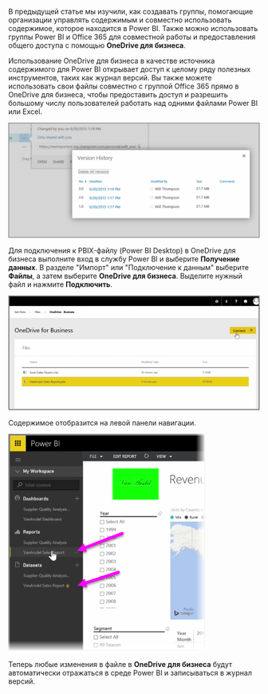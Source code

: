 В предыдущей статье мы изучили, как создавать группы, помогающие организации управлять содержимым и совместно использовать содержимое, которое находится в Power BI. Также можно использовать группы Power BI и Office 365 для совместной работы и предоставления общего доступа с помощью **OneDrive для бизнеса**.

Использование OneDrive для бизнеса в качестве источника содержимого для Power BI открывает доступ к целому ряду полезных инструментов, таких как журнал версий. Вы также можете использовать свои файлы совместно с группой Office 365 прямо в OneDrive для бизнеса, чтобы предоставить доступ и разрешить большому числу пользователей работать над одними файлами Power BI или Excel.

![](media/6-4a-integrate-onedrive-for-business/6-4a_1.png)

Для подключения к PBIX-файлу (Power BI Desktop) в OneDrive для бизнеса выполните вход в службу Power BI и выберите **Получение данных**. В разделе "Импорт" или "Подключение к данным" выберите **Файлы**, а затем выберите **OneDrive для бизнеса**. Выделите нужный файл и нажмите **Подключить**.

![](media/6-4a-integrate-onedrive-for-business/6-4a_2.png)

Содержимое отобразится на левой панели навигации.

![](media/6-4a-integrate-onedrive-for-business/6-4a_3.png)

Теперь любые изменения в файле в **OneDrive для бизнеса** будут автоматически отражаться в среде Power BI и записываться в журнал версий.

